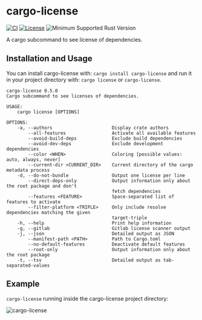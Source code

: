 # cargo-license

[![CI](https://github.com/onur/cargo-license/workflows/CI/badge.svg)](https://github.com/onur/cargo-license/actions?workflow=CI)
[![License](https://img.shields.io/badge/license-MIT-blue.svg)](https://raw.githubusercontent.com/onur/cargo-license/master/LICENSE)
![Minimum Supported Rust Version](https://img.shields.io/badge/rustc-1.70-red)

A cargo subcommand to see license of dependencies.

## Installation and Usage

You can install cargo-license with: `cargo install cargo-license` and
run it in your project directory with: `cargo license` or `cargo-license`.

```
cargo-license 0.5.0
Cargo subcommand to see licenses of dependencies.

USAGE:
    cargo license [OPTIONS]

OPTIONS:
    -a, --authors                      Display crate authors
        --all-features                 Activate all available features
        --avoid-build-deps             Exclude build dependencies
        --avoid-dev-deps               Exclude development dependencies
        --color <WHEN>                 Coloring [possible values: auto, always, never]
        --current-dir <CURRENT_DIR>    Current directory of the cargo metadata process
    -d, --do-not-bundle                Output one license per line
        --direct-deps-only             Output information only about the root package and don't
                                       fetch dependencies
        --features <FEATURE>           Space-separated list of features to activate
        --filter-platform <TRIPLE>     Only include resolve dependencies matching the given
                                       target-triple
    -h, --help                         Print help information
    -g, --gitlab                       Gitlab license scanner output
    -j, --json                         Detailed output as JSON
        --manifest-path <PATH>         Path to Cargo.toml
        --no-default-features          Deactivate default features
        --root-only                    Output information only about the root package
    -t, --tsv                          Detailed output as tab-separated-values
```

## Example

`cargo-license` running inside the cargo-license project directory:

![cargo-license](https://i.imgur.com/9KARkwP.png)
